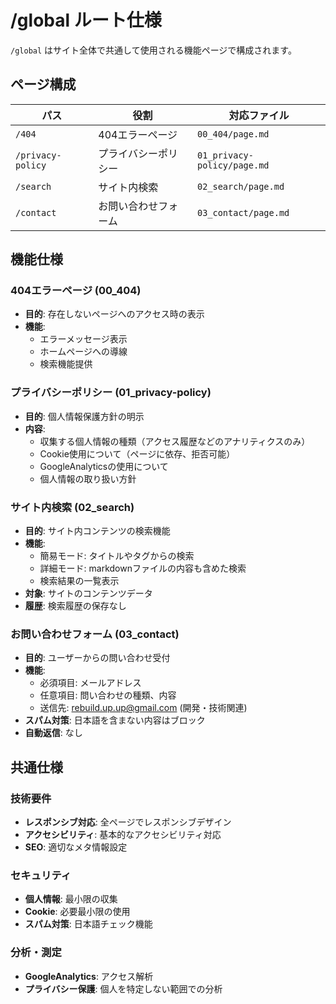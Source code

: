 # /global ルート仕様

`/global` はサイト全体で共通して使用される機能ページで構成されます。

## ページ構成

| パス              | 役割                 | 対応ファイル                |
| ----------------- | -------------------- | --------------------------- |
| `/404`            | 404エラーページ      | `00_404/page.md`            |
| `/privacy-policy` | プライバシーポリシー | `01_privacy-policy/page.md` |
| `/search`         | サイト内検索         | `02_search/page.md`         |
| `/contact`        | お問い合わせフォーム | `03_contact/page.md`        |

## 機能仕様

### 404エラーページ (00_404)

- **目的**: 存在しないページへのアクセス時の表示
- **機能**:
  - エラーメッセージ表示
  - ホームページへの導線
  - 検索機能提供

### プライバシーポリシー (01_privacy-policy)

- **目的**: 個人情報保護方針の明示
- **内容**:
  - 収集する個人情報の種類（アクセス履歴などのアナリティクスのみ）
  - Cookie使用について（ページに依存、拒否可能）
  - GoogleAnalyticsの使用について
  - 個人情報の取り扱い方針

### サイト内検索 (02_search)

- **目的**: サイト内コンテンツの検索機能
- **機能**:
  - 簡易モード: タイトルやタグからの検索
  - 詳細モード: markdownファイルの内容も含めた検索
  - 検索結果の一覧表示
- **対象**: サイトのコンテンツデータ
- **履歴**: 検索履歴の保存なし

### お問い合わせフォーム (03_contact)

- **目的**: ユーザーからの問い合わせ受付
- **機能**:
  - 必須項目: メールアドレス
  - 任意項目: 問い合わせの種類、内容
  - 送信先: rebuild.up.up@gmail.com (開発・技術関連)
- **スパム対策**: 日本語を含まない内容はブロック
- **自動返信**: なし

## 共通仕様

### 技術要件

- **レスポンシブ対応**: 全ページでレスポンシブデザイン
- **アクセシビリティ**: 基本的なアクセシビリティ対応
- **SEO**: 適切なメタ情報設定

### セキュリティ

- **個人情報**: 最小限の収集
- **Cookie**: 必要最小限の使用
- **スパム対策**: 日本語チェック機能

### 分析・測定

- **GoogleAnalytics**: アクセス解析
- **プライバシー保護**: 個人を特定しない範囲での分析
